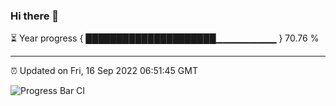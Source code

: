 ### Hi there 👋

⏳ Year progress { █████████████████████▁▁▁▁▁▁▁▁▁ } 70.76 %

---

⏰ Updated on Fri, 16 Sep 2022 06:51:45 GMT

![Progress Bar CI](https://github.com/ZhaoGui/ZhaoGui/workflows/Progress%20Bar%20CI/badge.svg)
